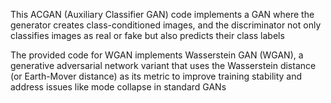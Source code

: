 This ACGAN (Auxiliary Classifier GAN) code implements a GAN where the generator creates class-conditioned images,
and the discriminator not only classifies images as real or fake but also predicts their class labels

The provided code for WGAN implements Wasserstein GAN (WGAN), a generative adversarial network variant that
uses the Wasserstein distance (or Earth-Mover distance) as its metric to improve training stability and address 
issues like mode collapse in standard GANs
